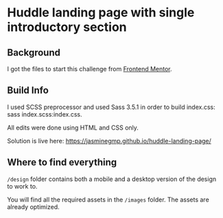 # Huddle landing page with single introductory section

## Background

I got the files to start this challenge from [Frontend Mentor](https://www.frontendmentor.io).

## Build Info

I used SCSS preprocessor and used Sass 3.5.1 in order to build index.css: sass index.scss:index.css.

All edits were done using HTML and CSS only.

Solution is live here: https://jasminegmp.github.io/huddle-landing-page/


## Where to find everything

`/design` folder contains both a mobile and a desktop version of the design to work to. 


You will find all the required assets in the `/images` folder. The assets are already optimized.

